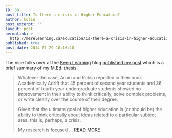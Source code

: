 ```yaml
---
ID: 88
post_title: Is there a crisis in Higher Education?
author: Colin
post_excerpt: ""
layout: post
permalink: >
  http://merelearning.ca/education/is-there-a-crisis-in-higher-education/
published: true
post_date: 2014-01-29 10:16:18
---
```

The nice folks over at the <a href="http://learning.instructure.com" target="_blank">Keep Learning</a> blog <a href="http://learning.instructure.com/2014/01/is-there-a-crisis-in-higher-education/" target="_blank">published my post</a> which is a brief summary of my M.Ed. thesis.
<blockquote>
<p dir="ltr">Whatever the case, Arum and Roksa reported in their book Academically Adrift that 45 percent of second year students and 36 percent of fourth year undergraduate students showed no improvement in their ability to think critically, solve complex problems, or write clearly over the course of their degree.</p>
<p dir="ltr">Given that the ultimate goal of higher education is (or should be) the ability to think critically about ideas related to a particular subject area, this is, perhaps, a crisis.</p>
<p dir="ltr">My research is focused ... <a href="http://learning.instructure.com/2014/01/is-there-a-crisis-in-higher-education/" target="_blank">READ MORE</a></p>
</blockquote>